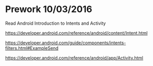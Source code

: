 # Prework 10/03/2016

Read Android Introduction to Intents and Activity <br>

https://developer.android.com/reference/android/content/Intent.html

https://developer.android.com/guide/components/intents-filters.html#ExampleSend

https://developer.android.com/reference/android/app/Activity.html
